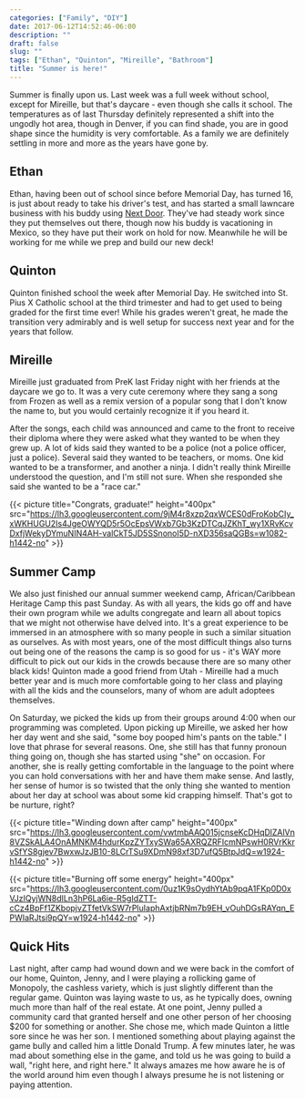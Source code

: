 ```yaml
---
categories: ["Family", "DIY"]
date: 2017-06-12T14:52:46-06:00
description: ""
draft: false
slug: ""
tags: ["Ethan", "Quinton", "Mireille", "Bathroom"]
title: "Summer is here!"
---
```


Summer is finally upon us. Last week was a full week without school, except for Mireille, but that's daycare - even though she calls it school. The temperatures as of last Thursday definitely represented a shift into the ungodly hot area, though in Denver, if you can find shade, you are in good shape since the humidity is very comfortable. As a family we are definitely settling in more and more as the years have gone by.

## Ethan

Ethan, having been out of school since before Memorial Day, has turned 16, is just about ready to take his driver's test, and has started a small lawncare business with his buddy using [Next Door](https://nextdoor.com). They've had steady work since they put themselves out there, though now his buddy is vacationing in Mexico, so they have put their work on hold for now. Meanwhile he will be working for me while we prep and build our new deck!

## Quinton

Quinton finished school the week after Memorial Day. He switched into St. Pius X Catholic school at the third trimester and had to get used to being graded for the first time ever! While his grades weren't great, he made the transition very admirably and is well setup for success next year and for the years that follow.

## Mireille

Mireille just graduated from PreK last Friday night with her friends at the daycare we go to. It was a very cute ceremony where they sang a song from Frozen as well as a remix version of a popular song that I don't know the name to, but you would certainly recognize it if you heard it.

After the songs, each child was announced and came to the front to receive their diploma where they were asked what they wanted to be when they grew up. A lot of kids said they wanted to be a police (not a police officer, just a police). Several said they wanted to be teachers, or moms. One kid wanted to be a transformer, and another a ninja. I didn't really think Mireille understood the question, and I'm still not sure. When she responded she said she wanted to be a "race car."

{{< picture title="Congrats, graduate!" height="400px" src="https://lh3.googleusercontent.com/9jM4r8xzp2qxWCES0dFroKobCIy_xWKHUGU2Is4JgeOWYQD5r5OcEpsVWxb7Gb3KzDTCqJZKhT_wy1XRvKcvDxfjWekyDYmuNIN4AH-valCkT5JD5SSnonoI5D-nXD356saQGBs=w1082-h1442-no" >}}

## Summer Camp

We also just finished our annual summer weekend camp, African/Caribbean Heritage Camp this past Sunday. As with all years, the kids go off and have their own program while we adults congregate and learn all about topics that we might not otherwise have delved into. It's a great experience to be immersed in an atmosphere with so many people in such a similar situation as ourselves. As with most years, one of the most difficult things also turns out being one of the reasons the camp is so good for us - it's WAY more difficult to pick out our kids in the crowds because there are so many other black kids! Quinton made a good friend from Utah - Mireille had a much better year and is much more comfortable going to her class and playing with all the kids and the counselors, many of whom are adult adoptees themselves.

On Saturday, we picked the kids up from their groups around 4:00 when our programming was completed. Upon picking up Mireille, we asked her how her day went and she said, "some boy pooped him's pants on the table." I love that phrase for several reasons. One, she still has that funny pronoun thing going on, though she has started using "she" on occasion. For another, she is really getting comfortable in the language to the point where you can hold conversations with her and have them make sense. And lastly, her sense of humor is so twisted that the only thing she wanted to mention about her day at school was about some kid crapping himself. That's got to be nurture, right?

{{< picture title="Winding down after camp" height="400px" src="https://lh3.googleusercontent.com/vwtmbAAQ015jcnseKcDHqDlZAlVn8VZSkALA4OnAMNKM4hdurKpzZYTxySWa65AXRQZRFIcmNPswH0RVrKkrvSfYS8gjev7BwxwJzJB10-8LCrTSu9XDmN98xf3D7ufQ5BtpJdQ=w1924-h1442-no" >}}

{{< picture title="Burning off some energy" height="400px" src="https://lh3.googleusercontent.com/0uz1K9sOydhYtAb9pqA1FKp0D0xVJzIQyjWN8dILn3hP6La6ie-R5gIdZTT-cCz4BpFf1ZKbopjvZTfetVkSW7rPluIaphAxtjbRNm7b9EH_vOuhDGsRAYqn_EPWIaRJtsi9pQY=w1924-h1442-no" >}}

## Quick Hits

Last night, after camp had wound down and we were back in the comfort of our home, Quinton, Jenny, and I were playing a rollicking game of Monopoly, the cashless variety, which is just slightly different than the regular game. Quinton was laying waste to us, as he typically does, owning much more than half of the real estate. At one point, Jenny pulled a community card that granted herself and one other person of her choosing $200 for something or another. She chose me, which made Quinton a little sore since he was her son. I mentioned something about playing against the game bully and called him a little Donald Trump. A few minutes later, he was mad about something else in the game, and told us he was going to build a wall, "right here, and right here." It always amazes me how aware he is of the world around him even though I always presume he is not listening or paying attention.
